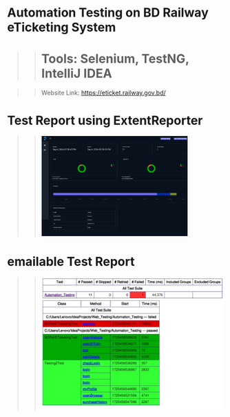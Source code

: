 # Automation Testing on BD Railway eTicketing System

>> # Tools: Selenium, TestNG, IntelliJ IDEA

>> Website Link: https://eticket.railway.gov.bd/


# Test Report using ExtentReporter
>> <img src="https://github.com/M-Rifat/Website_Testing-BD_Railway_eTicketing_System/blob/main/Automation_Testing/Screenshots/screenshot1.png" width="80%" height="80%"/>

# emailable Test Report
>> <img src="https://github.com/M-Rifat/Website_Testing-BD_Railway_eTicketing_System/blob/main/Automation_Testing/Screenshots/Screenshot2.jpg"/>


